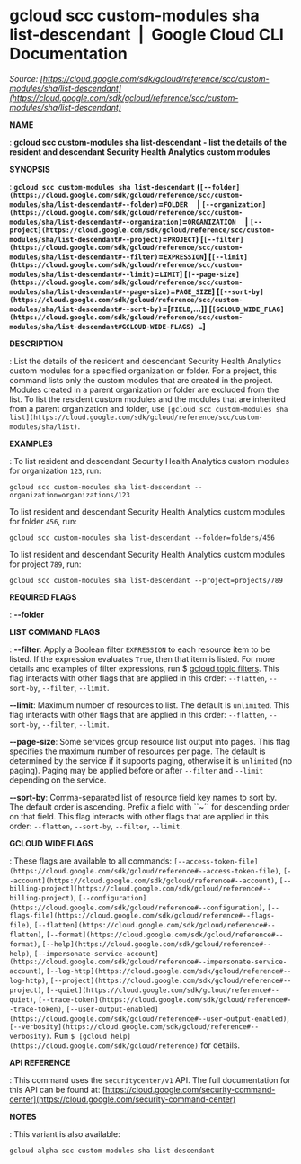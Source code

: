 # gcloud scc custom-modules sha list-descendant  |  Google Cloud CLI Documentation

*Source: [https://cloud.google.com/sdk/gcloud/reference/scc/custom-modules/sha/list-descendant](https://cloud.google.com/sdk/gcloud/reference/scc/custom-modules/sha/list-descendant)*

**NAME**

: **gcloud scc custom-modules sha list-descendant - list the details of the resident and descendant Security Health Analytics custom modules**

**SYNOPSIS**

: **`gcloud scc custom-modules sha list-descendant` (`[--folder](https://cloud.google.com/sdk/gcloud/reference/scc/custom-modules/sha/list-descendant#--folder)`=`FOLDER`     | `[--organization](https://cloud.google.com/sdk/gcloud/reference/scc/custom-modules/sha/list-descendant#--organization)`=`ORGANIZATION`     | `[--project](https://cloud.google.com/sdk/gcloud/reference/scc/custom-modules/sha/list-descendant#--project)`=`PROJECT`) [`[--filter](https://cloud.google.com/sdk/gcloud/reference/scc/custom-modules/sha/list-descendant#--filter)`=`EXPRESSION`] [`[--limit](https://cloud.google.com/sdk/gcloud/reference/scc/custom-modules/sha/list-descendant#--limit)`=`LIMIT`] [`[--page-size](https://cloud.google.com/sdk/gcloud/reference/scc/custom-modules/sha/list-descendant#--page-size)`=`PAGE_SIZE`] [`[--sort-by](https://cloud.google.com/sdk/gcloud/reference/scc/custom-modules/sha/list-descendant#--sort-by)`=[`FIELD`,…]] [`[GCLOUD_WIDE_FLAG](https://cloud.google.com/sdk/gcloud/reference/scc/custom-modules/sha/list-descendant#GCLOUD-WIDE-FLAGS) …`]**

**DESCRIPTION**

: List the details of the resident and descendant Security Health Analytics custom
modules for a specified organization or folder. For a project, this command
lists only the custom modules that are created in the project. Modules created
in a parent organization or folder are excluded from the list. To list the
resident custom modules and the modules that are inherited from a parent
organization and folder, use `[gcloud scc
custom-modules sha list](https://cloud.google.com/sdk/gcloud/reference/scc/custom-modules/sha/list)`.

**EXAMPLES**

: To list resident and descendant Security Health Analytics custom modules for
organization `123`, run:

```
gcloud scc custom-modules sha list-descendant --organization=organizations/123
```

To list resident and descendant Security Health Analytics custom modules for
folder `456`, run:

```
gcloud scc custom-modules sha list-descendant --folder=folders/456
```

To list resident and descendant Security Health Analytics custom modules for
project `789`, run:

```
gcloud scc custom-modules sha list-descendant --project=projects/789
```

**REQUIRED FLAGS**

: **--folder**

**LIST COMMAND FLAGS**

: **--filter**:
Apply a Boolean filter `EXPRESSION` to each resource item
to be listed. If the expression evaluates `True`, then that item is
listed. For more details and examples of filter expressions, run $ [gcloud topic filters](https://cloud.google.com/sdk/gcloud/reference/topic/filters). This flag
interacts with other flags that are applied in this order:
`--flatten`, `--sort-by`, `--filter`,
`--limit`.

**--limit**:
Maximum number of resources to list. The default is `unlimited`. This
flag interacts with other flags that are applied in this order:
`--flatten`, `--sort-by`, `--filter`,
`--limit`.

**--page-size**:
Some services group resource list output into pages. This flag specifies the
maximum number of resources per page. The default is determined by the service
if it supports paging, otherwise it is `unlimited` (no paging).
Paging may be applied before or after `--filter` and
`--limit` depending on the service.

**--sort-by**:
Comma-separated list of resource field key names to sort by. The default order
is ascending. Prefix a field with ``~´´ for descending order on that
field. This flag interacts with other flags that are applied in this order:
`--flatten`, `--sort-by`, `--filter`,
`--limit`.

**GCLOUD WIDE FLAGS**

: These flags are available to all commands: `[--access-token-file](https://cloud.google.com/sdk/gcloud/reference#--access-token-file)`,
`[--account](https://cloud.google.com/sdk/gcloud/reference#--account)`, `[--billing-project](https://cloud.google.com/sdk/gcloud/reference#--billing-project)`,
`[--configuration](https://cloud.google.com/sdk/gcloud/reference#--configuration)`,
`[--flags-file](https://cloud.google.com/sdk/gcloud/reference#--flags-file)`,
`[--flatten](https://cloud.google.com/sdk/gcloud/reference#--flatten)`, `[--format](https://cloud.google.com/sdk/gcloud/reference#--format)`, `[--help](https://cloud.google.com/sdk/gcloud/reference#--help)`, `[--impersonate-service-account](https://cloud.google.com/sdk/gcloud/reference#--impersonate-service-account)`,
`[--log-http](https://cloud.google.com/sdk/gcloud/reference#--log-http)`,
`[--project](https://cloud.google.com/sdk/gcloud/reference#--project)`, `[--quiet](https://cloud.google.com/sdk/gcloud/reference#--quiet)`, `[--trace-token](https://cloud.google.com/sdk/gcloud/reference#--trace-token)`, `[--user-output-enabled](https://cloud.google.com/sdk/gcloud/reference#--user-output-enabled)`,
`[--verbosity](https://cloud.google.com/sdk/gcloud/reference#--verbosity)`.
Run `$ [gcloud help](https://cloud.google.com/sdk/gcloud/reference)` for details.

**API REFERENCE**

: This command uses the `securitycenter/v1` API. The full documentation
for this API can be found at: [https://cloud.google.com/security-command-center](https://cloud.google.com/security-command-center)

**NOTES**

: This variant is also available:

```
gcloud alpha scc custom-modules sha list-descendant
```